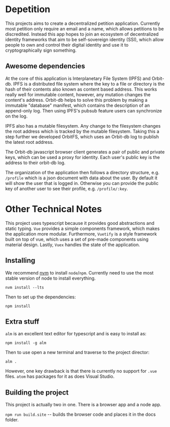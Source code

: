 
# Depetition
This projects aims to create a decentralized petition application.  Currently most petition only require an email and a name, which allows petitions to be discredited.  Instead this app hopes to join an ecosystem of decentralized identity frameworks that aim to be self-sovereign identity (SSI), which allow people to own and control their digital identity and use it to cryptographically sign something.

## Awesome dependencies
At the core of this application is Interplanetary File System (IPFS) and Orbit-db.  IPFS is a distributed file system where the key to a file or directory is the hash of their contents also known as content based address.  This works really well for immutable content, however, any mutation changes the content's address.  Orbit-db helps to solve this problem by making a immutable "database" manifest, which contains the description of an append-only log.  Then using IPFS's pubsub feature users can synchronize on the log.

IPFS also has a mutable filesystem.  Any change to the filesystem changes the root address which is tracked by the mutable filesystem.  Taking this a step further we developed OrbitFS, which uses an Orbit-db log to publish the latest root address.

The Orbit-db javascript browser client generates a pair of public and private keys, which can be used a proxy for identity.  Each user's public key is the address to their orbit-db log.

The organization of the application then follows a directory structure, e.g. `/profile` which is a json document with data about the user.  By default it will show the user that is logged in.  Otherwise you can provide the public key of another user to see their profile, e.g. `/profile/:key`.

# Other Technical Notes

This project uses typescript because it provides good abstractions and static typing.  `Vue` provides a simple components framework, which makes the application more modular.  Furthermore, `Vuetify` is a style framework built on top of vue, which uses a set of pre-made components using material design.  Lastly, `Vuex` handles the state of the application.


## Installing

We recommend [nvm](https://github.com/creationix/nvm) to install `node`/`npm`.  Currently need to use the most stable version of node to install everything.

`nvm install --lts`

Then to set up the dependencies:

`npm install`

## Extra stuff

`alm` is an excellent text editor for typescript and is easy to install as:

`npm install -g alm`

Then to use open a new terminal and traverse to the project director:

`alm .`

However, one key drawback is that there is currently no support for `.vue` files.  `atom` has packages for it as does Visual Studio.

## Building the project

This project is actually two in one.  There is a browser app and a node app.

`npm run build.site`  -- builds the browser code and places it in the docs folder.  
